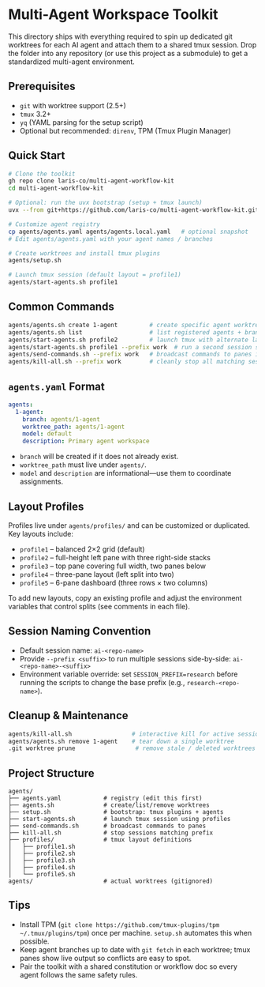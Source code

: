 # Multi-Agent Workspace Toolkit

This directory ships with everything required to spin up dedicated git worktrees for each AI agent and attach them to a shared tmux session. Drop the folder into any repository (or use this project as a submodule) to get a standardized multi-agent environment.

## Prerequisites
- `git` with worktree support (2.5+)
- `tmux` 3.2+
- `yq` (YAML parsing for the setup script)
- Optional but recommended: `direnv`, TPM (Tmux Plugin Manager)

## Quick Start
```bash
# Clone the toolkit
gh repo clone laris-co/multi-agent-workflow-kit
cd multi-agent-workflow-kit

# Optional: run the uvx bootstrap (setup + tmux launch)
uvx --from git+https://github.com/laris-co/multi-agent-workflow-kit.git@main multi-agent-kit init

# Customize agent registry
cp agents/agents.yaml agents/agents.local.yaml   # optional snapshot
# Edit agents/agents.yaml with your agent names / branches

# Create worktrees and install tmux plugins
agents/setup.sh

# Launch tmux session (default layout = profile1)
agents/start-agents.sh profile1
```

## Common Commands
```bash
agents/agents.sh create 1-agent         # create specific agent worktree
agents/agents.sh list                   # list registered agents + branches
agents/start-agents.sh profile2         # launch tmux with alternate layout
agents/start-agents.sh profile1 --prefix work  # run a second session side-by-side
agents/send-commands.sh --prefix work   # broadcast commands to panes in that session
agents/kill-all.sh --prefix work        # cleanly stop all matching sessions
```

## `agents.yaml` Format
```yaml
agents:
  1-agent:
    branch: agents/1-agent
    worktree_path: agents/1-agent
    model: default
    description: Primary agent workspace
```
- `branch` will be created if it does not already exist.
- `worktree_path` must live under `agents/`.
- `model` and `description` are informational—use them to coordinate assignments.

## Layout Profiles
Profiles live under `agents/profiles/` and can be customized or duplicated. Key layouts include:
- `profile1` – balanced 2×2 grid (default)
- `profile2` – full-height left pane with three right-side stacks
- `profile3` – top pane covering full width, two panes below
- `profile4` – three-pane layout (left split into two)
- `profile5` – 6-pane dashboard (three rows × two columns)

To add new layouts, copy an existing profile and adjust the environment variables that control splits (see comments in each file).

## Session Naming Convention
- Default session name: `ai-<repo-name>`
- Provide `--prefix <suffix>` to run multiple sessions side-by-side: `ai-<repo-name>-<suffix>`
- Environment variable override: set `SESSION_PREFIX=research` before running the scripts to change the base prefix (e.g., `research-<repo-name>`).

## Cleanup & Maintenance
```bash
agents/kill-all.sh                 # interactive kill for active sessions
agents/agents.sh remove 1-agent    # tear down a single worktree
.git worktree prune                 # remove stale / deleted worktrees
```

## Project Structure
```
agents/
├── agents.yaml            # registry (edit this first)
├── agents.sh              # create/list/remove worktrees
├── setup.sh               # bootstrap: tmux plugins + agents
├── start-agents.sh        # launch tmux session using profiles
├── send-commands.sh       # broadcast commands to panes
├── kill-all.sh            # stop sessions matching prefix
├── profiles/              # tmux layout definitions
│   ├── profile1.sh
│   ├── profile2.sh
│   ├── profile3.sh
│   ├── profile4.sh
│   └── profile5.sh
agents/                    # actual worktrees (gitignored)
```

## Tips
- Install TPM (`git clone https://github.com/tmux-plugins/tpm ~/.tmux/plugins/tpm`) once per machine. `setup.sh` automates this when possible.
- Keep agent branches up to date with `git fetch` in each worktree; tmux panes show live output so conflicts are easy to spot.
- Pair the toolkit with a shared constitution or workflow doc so every agent follows the same safety rules.

